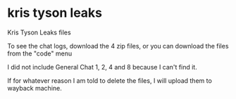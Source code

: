 # kris tyson leaks
Kris Tyson Leaks files

To see the chat logs, download the 4 zip files, or you can download the files from the "code" menu

I did not include General Chat 1, 2, 4 and 8 because I can't find it.

If for whatever reason I am told to delete the files, I will upload them to wayback machine.
